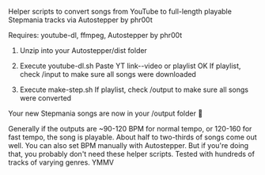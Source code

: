 Helper scripts to convert songs from YouTube to full-length playable Stepmania tracks via Autostepper by phr00t

Requires: youtube-dl, ffmpeg, Autostepper by phr00t 

1. Unzip into your Autostepper/dist folder

2. Execute youtube-dl.sh
Paste YT link--video or playlist OK
If playlist, check /input to make sure all songs were downloaded

3. Execute make-step.sh
If playlist, check /output to make sure all songs were converted

Your new Stepmania songs are now in your /output folder 🤩

Generally if the outputs are ~90-120 BPM for normal tempo, or 120-160 for fast tempo, the song is playable. About half to two-thirds of songs come out well. You can also set BPM manually with Autostepper. But if you're doing that, you probably don't need these helper scripts.
Tested with hundreds of tracks of varying genres. 
YMMV
